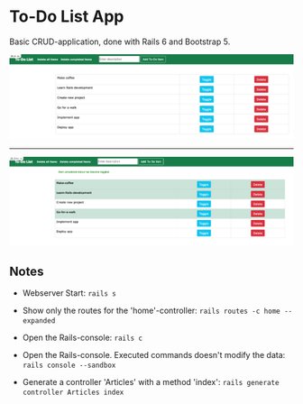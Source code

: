 # To-Do List App

Basic CRUD-application, done with Rails 6 and Bootstrap 5.

<div style="text-align: center">
  <div><img src="./images/image_1.png" alt="screenshot 1" width="800" /></div>
  <hr />
  <div><img src="./images/image_2.png" alt="screenshot 2" width="800" /></div>
</div>

## Notes

- Webserver Start: `rails s`

- Show only the routes for the 'home'-controller: `rails routes -c home --expanded`

- Open the Rails-console: `rails c`

- Open the Rails-console. Executed commands doesn't modify the data: `rails console --sandbox`

- Generate a controller 'Articles' with a method 'index': `rails generate controller Articles index`
